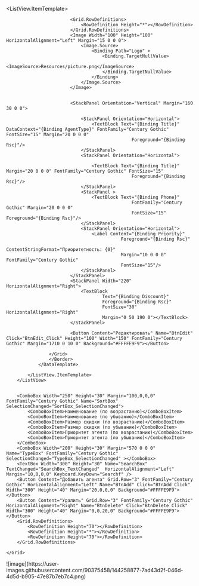 <Page x:Class="WPFPractica.DataAgents"
      xmlns="http://schemas.microsoft.com/winfx/2006/xaml/presentation"
      xmlns:x="http://schemas.microsoft.com/winfx/2006/xaml"
      xmlns:mc="http://schemas.openxmlformats.org/markup-compatibility/2006" 
      xmlns:d="http://schemas.microsoft.com/expression/blend/2008" 
      xmlns:local="clr-namespace:WPFPractica"
      mc:Ignorable="d" 
      d:DesignHeight="450" d:DesignWidth="800"
      Title="DataAgents" >
    <Grid>
        <ListView Grid.Row="1" Name="ListView">
            <ListView.ItemTemplate>
                <DataTemplate>
                    <Border  Height="150" BorderBrush="Black" BorderThickness="1">
                        <Grid  Width="auto" >

                            <Grid.RowDefinitions>
                                <RowDefinition Height="*"></RowDefinition>
                            </Grid.RowDefinitions>
                            <Image Width="100" Height="100" HorizontalAlignment="Left" Margin="15 0 0 0">
                                <Image.Source>
                                    <Binding Path="Logo" >
                                        <Binding.TargetNullValue>
                                            <ImageSource>Resources/picture.png</ImageSource>
                                        </Binding.TargetNullValue>
                                    </Binding>
                                </Image.Source>
                            </Image>
                           

                            <StackPanel Orientation="Vertical" Margin="160 30 0 0">

                                <StackPanel Orientation="Horizontal">
                                    <TextBlock Text="{Binding Title}" DataContext="{Binding AgentType}" FontFamily="Century Gothic" FontSize="15" Margin="20 0 0 0"
                                                   Foreground="{Binding Rsc}"/>
                                </StackPanel>
                                <StackPanel Orientation="Horizontal">

                                    <TextBlock Text="{Binding Title}" Margin="20 0 0 0" FontFamily="Century Gothic" FontSize="15"
                                                   Foreground="{Binding Rsc}"/>
                                </StackPanel>
                                <StackPanel >
                                    <TextBlock Text="{Binding Phone}" 
                                                   FontFamily="Century Gothic" Margin="20 0 0 0" 
                                                   FontSize="15" Foreground="{Binding Rsc}"/>
                                </StackPanel>
                                <StackPanel Orientation="Horizontal">
                                    <Label Content="{Binding Priority}" 
                                               Foreground="{Binding Rsc}"
                                               ContentStringFormat="Приоритетность: {0}" 
                                               Margin="10 0 0 0" FontFamily="Century Gothic" 
                                               FontSize="15"/>
                                </StackPanel>
                            </StackPanel>
                            <StackPanel Width="220" HorizontalAlignment="Right">
                                <TextBlock
                                        Text="{Binding Discount}"
                                        Foreground="{Binding Rsc}"
                                        FontSize="30" HorizontalAlignment="Right"
                                        Margin="0 50 190 0"></TextBlock>
                            </StackPanel>

                            <Button Content="Редактировать" Name="BtnEdit" Click="BtnEdit_Click" Height="100" Width="150" FontFamily="Century Gothic" Margin="1710 0 10 0" Background="#FFFFE9F9"></Button>
                    
                    </Grid>
                    </Border>
                </DataTemplate>
                
            </ListView.ItemTemplate>
        </ListView>


        <ComboBox Width="250" Height="30" Margin="100,0,0,0" FontFamily="Century Gothic" Name="SortBox" SelectionChanged="SortBox_SelectionChanged">
            <ComboBoxItem>Наименование (по возрастанию)</ComboBoxItem>
            <ComboBoxItem>Наименование (по убыванию)</ComboBoxItem>
            <ComboBoxItem>Размер скидки (по возрастанию)</ComboBoxItem>
            <ComboBoxItem>Размер скидки (по убыванию)</ComboBoxItem>
            <ComboBoxItem>Приоритет агента (по возрастанию)</ComboBoxItem>
            <ComboBoxItem>Приоритет агента (по убыванию)</ComboBoxItem>
        </ComboBox>
        <ComboBox Width="200" Height="30" Margin="570 0 0 0"  Name="TypeBox" FontFamily="Century Gothic" SelectionChanged="TypeBox_SelectionChanged" ></ComboBox>
        <TextBox Width="300" Height="30" Name="SearchBox"  TextChanged="SearchBox_TextChanged"  HorizontalAlignment="Left" Margin="10,0,0,0" Keyboard.KeyDown="Searchf" />
        <Button Content="Добавить агента" Grid.Row="3" FontFamily="Century Gothic" HorizontalAlignment="Left" Name="BtnAdd" Click="BtnAdd_Click" Width="300" Height="40" Margin="20,0,0,0" Background="#FFFFE9F9"></Button>
        <Button Content="Удалить" Grid.Row="3" FontFamily="Century Gothic" HorizontalAlignment="Right" Name="BtnDelete" Click="BtnDelete_Click" Width="300" Height="40" Margin="0,0,20,0" Background="#FFFFE9F9"></Button>
        <Grid.RowDefinitions>
            <RowDefinition Height="70"></RowDefinition>
            <RowDefinition Height="*"></RowDefinition>
            <RowDefinition Height="70"></RowDefinition>
        </Grid.RowDefinitions>

    </Grid>
</Page>
![image](https://user-images.githubusercontent.com/90375458/144258877-7ad43d2f-046d-4d5d-b905-47e87b7eb7c4.png)

